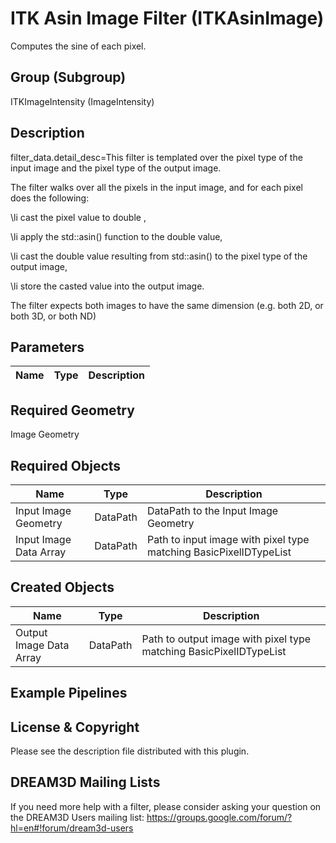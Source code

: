 # ITK Asin Image Filter (ITKAsinImage)

Computes the sine of each pixel.

## Group (Subgroup)

ITKImageIntensity (ImageIntensity)

## Description

filter_data.detail_desc=This filter is templated over the pixel type of the input image and the pixel type of the output image.

The filter walks over all the pixels in the input image, and for each pixel does the following:



\li cast the pixel value to double , 


\li apply the std::asin() function to the double value, 


\li cast the double value resulting from std::asin() to the pixel type of the output image, 


\li store the casted value into the output image.



The filter expects both images to have the same dimension (e.g. both 2D, or both 3D, or both ND)

## Parameters

| Name | Type | Description |
|------|------|-------------|

## Required Geometry

Image Geometry

## Required Objects

| Name |Type | Description |
|-----|------|-------------|
| Input Image Geometry | DataPath | DataPath to the Input Image Geometry |
| Input Image Data Array | DataPath | Path to input image with pixel type matching BasicPixelIDTypeList |

## Created Objects

| Name |Type | Description |
|-----|------|-------------|
| Output Image Data Array | DataPath | Path to output image with pixel type matching BasicPixelIDTypeList |

## Example Pipelines


## License & Copyright

Please see the description file distributed with this plugin.


## DREAM3D Mailing Lists

If you need more help with a filter, please consider asking your question on the DREAM3D Users mailing list:
https://groups.google.com/forum/?hl=en#!forum/dream3d-users



